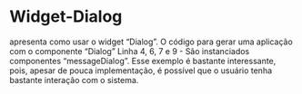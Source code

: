 # Widget-Dialog
 apresenta como usar o widget “Dialog”. O código para gerar uma aplicação com o componente “Dialog”
Linha 4, 6, 7 e 9 - São instanciados componentes “messageDialog”.
Esse exemplo é bastante interessante, pois, apesar de pouca implementação, é possível que o usuário tenha bastante interação com o sistema.
